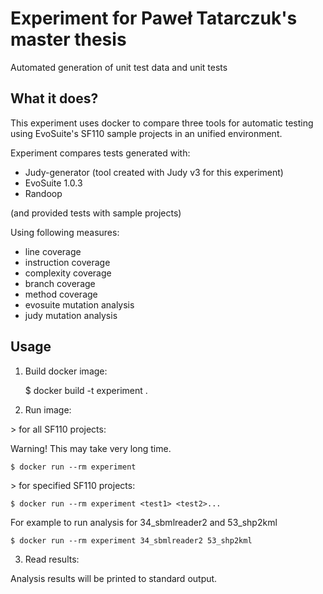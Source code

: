 # Experiment for Paweł Tatarczuk's master thesis

Automated generation of unit test data and unit
tests

## What it does?

This experiment uses docker to compare three tools for automatic testing using
EvoSuite's SF110 sample projects in an unified environment.

Experiment compares tests generated with:

- Judy-generator (tool created with Judy v3 for this experiment)
- EvoSuite 1.0.3
- Randoop

(and provided tests with sample projects)

Using following measures:

- line coverage
- instruction coverage
- complexity coverage
- branch coverage
- method coverage
- evosuite mutation analysis
- judy mutation analysis

## Usage

1. Build docker image:

    $ docker build -t experiment .

2. Run image:

\> for all SF110 projects:

Warning! This may take very long time.

    $ docker run --rm experiment

\> for specified SF110 projects:

    $ docker run --rm experiment <test1> <test2>...

For example to run analysis for 34_sbmlreader2 and 53_shp2kml

    $ docker run --rm experiment 34_sbmlreader2 53_shp2kml

3. Read results:

Analysis results will be printed to standard output.
